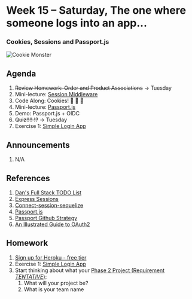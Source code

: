# Week 15 – Saturday, The one where someone logs into an app...
### Cookies, Sessions and Passport.js

![Cookie Monster](https://media.giphy.com/media/xT0xeMA62E1XIlup68/giphy.gif)

## Agenda
1. ~~Review Homework: Order and Product Associations~~ -> Tuesday
1. Mini-lecture: [Session Middleware](https://dc-codecamp.herokuapp.com/course/fullstack/april2017/week8/day3/a.middleware.slides.md)
1. Code Along: Cookies!  🍪 🍪 🍪
1. Mini-lecture: [Passport.js](https://app.schoology.com/course/2572162514/materials/gp/2856864601)
1. Demo: Passport.js + OIDC
1. ~~Quiz!!!! ⁉️~~ -> Tuesday
1. Exercise 1: [Simple Login App](../class/exercise1/README.md)

## Announcements
1. N/A

## References
1. [Dan's Full Stack TODO List](https://github.com/DanStough/tiger-king-todo)
1. [Express Sessions](https://www.npmjs.com/package/express-session)
1. [Connect-session-sequelize](https://www.npmjs.com/package/connect-session-sequelize)
1. [Passport.js](http://www.passportjs.org/)
1. [Passport Github Strategy](https://github.com/jaredhanson/passport-github)
1. [An Illustrated Guide to OAuth2](https://developer.okta.com/blog/2019/10/21/illustrated-guide-to-oauth-and-oidc)


## Homework
1. [Sign up for Heroku - free tier](https://signup.heroku.com/)
1. Exercise 1: [Simple Login App](../class/exercise1/README.md)
1. Start thinking about what your [Phase 2 Project (Requirement *TENTATIVE*)](../../../week16-17/phase2_project/README.md):
    1. What will your project be?
    1. What is your team name
